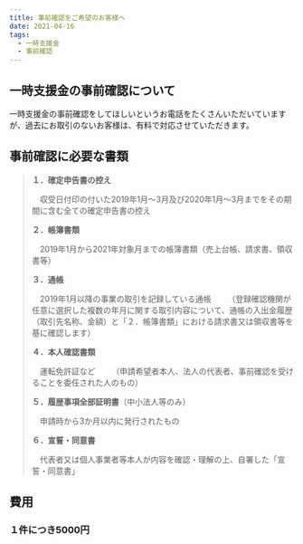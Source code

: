 ```yaml
---
title: 事前確認をご希望のお客様へ
date: 2021-04-16
tags:
  - 一時支援金
  - 事前確認
---
```

## 一時支援金の事前確認について
 一時支援金の事前確認をしてほしいというお電話をたくさんいただいていますが、過去にお取引のないお客様は、有料で対応させていただきます。

## 事前確認に必要な書類
> **１．確定申告書の控え**
> 
> 　収受日付印の付いた2019年1月～3月及び2020年1月～3月までをその期間に含む全ての確定申告書の控え
> 
> **２．帳簿書類**
> 
> 　2019年1月から2021年対象月までの帳簿書類（売上台帳、請求書、領収書等）
> 
> **３．通帳**
> 
> 　2019年1月以降の事業の取引を記録している通帳
> 　
> 　（登録確認機関が任意に選択した複数の年月に関する取引内容について、通帳の入出金履歴（取引先名称、金額）と「２．帳簿書類」における請求書又は領収書等を基に確認します）
> 
> **４．本人確認書類**
> 
> 　運転免許証など
> 　
> 　（申請希望者本人、法人の代表者、事前確認を受けることを委任された人のもの）
> 
> **５．履歴事項全部証明書**（中小法人等のみ）
> 
> 　申請時から3か月以内に発行されたもの
> 
> **６．宣誓・同意書**
> 
> 　代表者又は個人事業者等本人が内容を確認・理解の上、自署した「宣誓・同意書」

## 費用
### １件につき5000円
